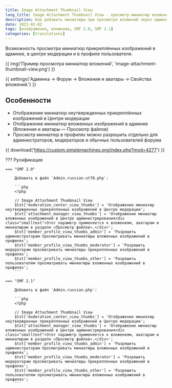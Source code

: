 ```yaml
---
title: Image Attachment Thumbnail View
long_title: Image Attachment Thumbnail View - просмотр миниатюр вложений в админке и профиле
description: Как добавить миниатюры при просмотре вложений через админку и профиль?
date: 2021-02-02
tags: [изображения, вложения, SMF 2.0, SMF 2.1]
categories: [translations]
---
```


Возможность просмотра миниатюр прикреплённых изображений в админке, в центре модерации и в профиле пользователя.

<!-- more -->

{{ img('Пример просмотра миниатюр вложений', 'image-attachment-thumbnail-view.png') }}

{{ settings('Админка → Форум → Вложения и аватары → Свойства вложений.') }}

## Особенности

- Отображение миниатюр неутвержденных прикреплённых изображений в Центре модерации
- Отображение миниатюр вложенных изображений в админке (Вложения и аватары — Просмотр файлов)
- Просмотр миниатюр в профилях можно разрешить отдельно для администраторов, модераторов и обычных пользователей форума

{{ download('https://custom.simplemachines.org/index.php?mod=4277') }}

??? Русификация

    === "SMF 2.0"

        Добавить в файл `Admin.russian-utf8.php`:

        ```php
        <?php

        // Image Attachment Thumbnail View
        $txt['moderation_center_view_thumbs'] = 'Отображение миниатюр неутвержденных прикрепленных изображений в Центре модерации';
        $txt['attachment_manager_view_thumbs'] = 'Отображение миниатюр вложенных изображений в Центре администрирования<div class="smalltext">Этот параметр применяется к вложениям, аватарам и миниатюрам в разделе «Просмотр файлов».</div>';
        $txt['member_profile_view_thumbs_admin'] = 'Разрешить администраторам просматривать миниатюры вложенных изображений в профилях';
        $txt['member_profile_view_thumbs_moderator'] = 'Разрешить модераторам просматривать миниатюры прикрепленных изображений в профилях';
        $txt['member_profile_view_thumbs_other'] = 'Разрешить пользователям просматривать миниатюры вложенных изображений в профилях';
        ```

    === "SMF 2.1"

        Добавить в файл `Admin.russian.php`:

        ```php
        <?php

        // Image Attachment Thumbnail View
        $txt['moderation_center_view_thumbs'] = 'Отображение миниатюр неутвержденных прикрепленных изображений в Центре модерации';
        $txt['attachment_manager_view_thumbs'] = 'Отображение миниатюр вложенных изображений в Центре администрирования<div class="smalltext">Этот параметр применяется к вложениям, аватарам и миниатюрам в разделе «Просмотр файлов».</div>';
        $txt['member_profile_view_thumbs_admin'] = 'Разрешить администраторам просматривать миниатюры вложенных изображений в профилях';
        $txt['member_profile_view_thumbs_moderator'] = 'Разрешить модераторам просматривать миниатюры прикрепленных изображений в профилях';
        $txt['member_profile_view_thumbs_other'] = 'Разрешить пользователям просматривать миниатюры вложенных изображений в профилях';
        ```
